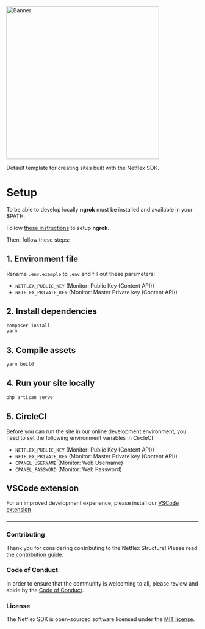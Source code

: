 
<img width="400" src="https://d3lnipq2e3xuc0.cloudfront.net/media/l/800x400/1557406595/banner.png" alt="Banner">

Default template for creating sites built with the Netflex SDK.

# Setup

To be able to develop locally **ngrok** must be installed and available in your $PATH.

Follow [these instructions](https://ngrok.com/download) to setup **ngrok**.

Then, follow these steps:

## 1. Environment file

Rename `.env.example` to `.env` and fill out these parameters:
* `NETFLEX_PUBLIC_KEY` (Monitor: Public Key (Content API))
* `NETFLEX_PRIVATE_KEY` (Monitor: Master Private key (Content API))

## 2. Install dependencies

```bash
composer install
yarn
```

## 3. Compile assets

```bash
yarn build
```

## 4. Run your site locally

```bash
php artisan serve
```

## 5. CircleCI

Before you can run the site in our online development environment, you need to set the following environment variables in CircleCI:
* `NETFLEX_PUBLIC_KEY` (Monitor: Public Key (Content API))
* `NETFLEX_PRIVATE_KEY` (Monitor: Master Private key (Content API))
* `CPANEL_USERNAME` (Monitor: Web Username)
* `CPANEL_PASSWORD` (Monitor: Web Password)

## VSCode extension

For an improved development experience, please install our [VSCode extension](https://marketplace.visualstudio.com/items?itemName=apility.netflex-vscode)

###
###

---

###

### Contributing

Thank you for considering contributing to the Netflex Structure! Please read the [contribution guide](CONTRIBUTING.md).

### Code of Conduct

In order to ensure that the community is welcoming to all, please review and abide by the [Code of Conduct](CODE_OF_CONDUCT.md).

### License

The Netflex SDK is open-sourced software licensed under the [MIT license](https://opensource.org/licenses/MIT).
